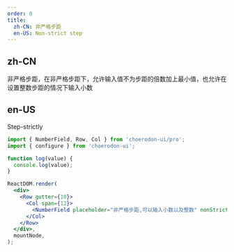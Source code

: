 ```yaml
---
order: 0
title:
  zh-CN: 非严格步距
  en-US: Non-strict step
---
```


## zh-CN

非严格步距，在非严格步距下，允许输入值不为步距的倍数加上最小值，也允许在设置整数步距的情况下输入小数

## en-US

Step-strictly

````jsx
import { NumberField, Row, Col } from 'choerodon-ui/pro';
import { configure } from 'choerodon-ui';

function log(value) {
  console.log(value);
}

ReactDOM.render(
  <div>
    <Row gutter={10}>
      <Col span={12}>
        <NumberField placeholder="非严格步距,可以输入小数以及整数" nonStrictStep step={3} defaultValue={5}  onChange={log} />
      </Col>
    </Row>
  </div>,
  mountNode,
);
````
